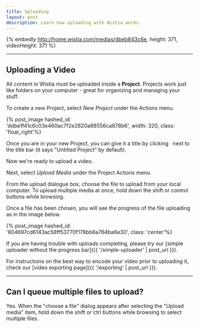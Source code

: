 ```yaml
---
title: Uploading
layout: post
description: Learn how uploading with Wistia works.
---
```


{% embedly http://home.wistia.com/medias/dbeb843c6e, height: 371, videoHeight: 371 %}

----

## Uploading a Video

All content in Wistia must be uploaded inside a **Project**.  Projects work just like folders on your computer - great for organizing and managing your stuff.

To create a new Project, select *New Project* under the <span class="action_menu">Actions</span> menu.

{% post_image hashed_id: 'ddbe1f41c6c03e460ac7f2e2820a88556ca878b6', width: 320, class: 'float_right'%}

Once you are in your new Project, you can give it a title by clicking <span class="edit_tag">&nbsp;</span> next to the title bar (it says "Untitled Project" by default).

Now we're ready to upload a video.

Next, select *Upload Media* under the <span class="action_menu">Project Actions</span> menu.

From the upload dialogue box, choose the file to upload from your local computer.  To upload multiple media at once, hold down the shift or control buttons while browsing.

Once a file has been chosen, you will see the progress of the file uploading as in the image below.

{% post_image hashed_id: '804697cd6143ac58ff53770f178bb6a764ba6e30', class: 'center'%}

If you are having trouble with uploads completing, please try our [simple uploader without the progress bar]({{ '/simple-uploader' | post_url }}).

For instructions on the best way to encode your video prior to uploading it, check our [video exporting page]({{ '/exporting' | post_url }}).

----

## Can I queue multiple files to upload?

Yes. When the "choose a file" dialog appears after selecting the "Upload media" item, hold down the shift or ctrl buttons while browsing to select multiple files.

